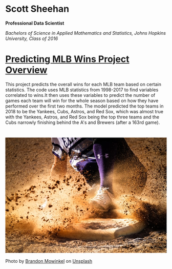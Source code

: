 # Scott Sheehan
**Professional Data Scientist**


*Bachelors of Science in Applied Mathematics and Statistics, Johns Hopkins University, Class of 2016*

# [Predicting MLB Wins Project Overview](https://github.com/JSSheehan/MLB-Predictions-2018)
This project predicts the overall wins for each MLB team based on certain statistics. 
The code uses MLB statistics from 1998-2017 to find variables correlated to wins.It then uses these variables to predict the number of games each team will win for the whole season based on how they have performed over the first two months. The model predicted the top teams in 2018 to be the Yankees, Cubs, Astros, and Red Sox, which was almost true with the Yankees, Astros, and Red Sox being the top three teams and the Cubs narrowly finishing behind the A's and Brewers (after a 163rd game).
#
![baseball pic](brandon-mowinkel-3_JwPJwq6CI-unsplash.jpg)

Photo by <a href="https://unsplash.com/@bmowinkel?utm_source=unsplash&utm_medium=referral&utm_content=creditCopyText">Brandon Mowinkel</a> on <a href="https://unsplash.com/s/photos/baseball?utm_source=unsplash&utm_medium=referral&utm_content=creditCopyText">Unsplash</a>
  
